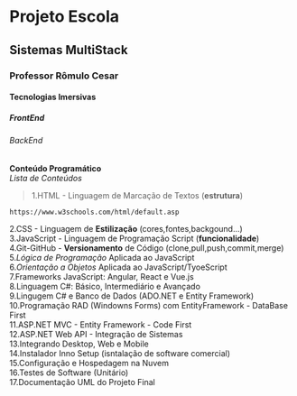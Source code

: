 <h1> Projeto Escola </h1>
<h2> Sistemas MultiStack </h2>
<h3> Professor Rômulo Cesar </h3>
<h4> Tecnologias Imersivas </h4>
<h5> FrontEnd </h5>
<h6> BackEnd </h6>

 **Conteúdo Programático** <br>
 *Lista de Conteúdos*
 
>1.HTML - Linguagem de Marcação de Textos (**estrutura**) <br>

```
https://www.w3schools.com/html/default.asp
```
2.CSS -  Linguagem de **Estilização** (cores,fontes,backgound...) <br>
3.JavaScript - Linguagem de Programação Script (**funcionalidade**) <br>
4.Git-GitHub - **Versionamento** de Código (clone,pull,push,commit,merge) <br>
5.*Lógica de Programação* Aplicada ao JavaScript  <br>
6.*Orientação a Objetos* Aplicada ao JavaScript/TyoeScript <br>
7.Frameworks JavaScript: Angular, React e Vue.js <br>
8.Linguagem C#: Básico, Intermediário e Avançado <br>
9.Lingugem C# e Banco de Dados (ADO.NET e Entity Framework) <br>
10.Programação RAD (Windowns Forms) com EntityFramework - DataBase First <br>
11.ASP.NET MVC - Entity Framework - Code First  <br>
12.ASP.NET Web API - Integração de Sistemas <br>
13.Integrando Desktop, Web e Mobile <br>
14.Instalador Inno Setup (isntalação de software comercial) <br>
15.Configuração e Hospedagem na Nuvem <br>
16.Testes de Software (Unitário) <br>
17.Documentação UML do Projeto Final <br>
